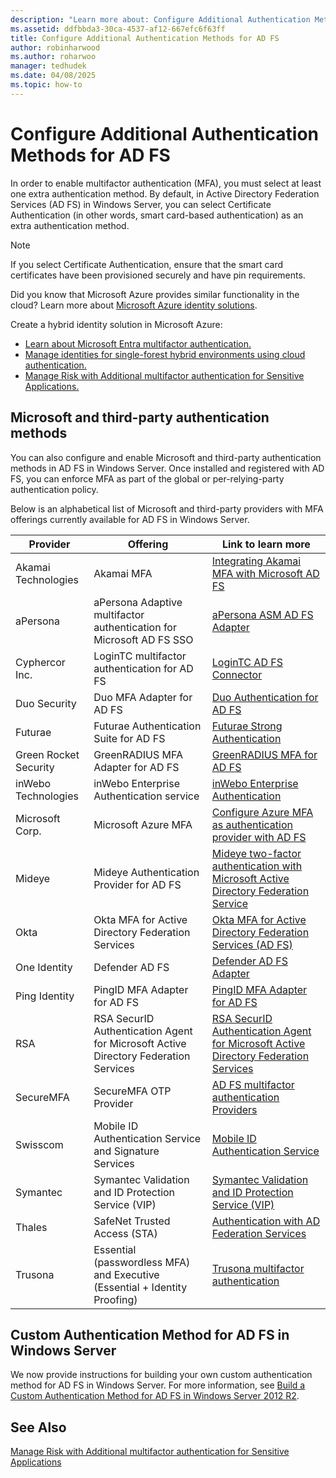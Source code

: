 ```yaml
---
description: "Learn more about: Configure Additional Authentication Methods for AD FS"
ms.assetid: ddfbbda3-30ca-4537-af12-667efc6f63ff
title: Configure Additional Authentication Methods for AD FS
author: robinharwood
ms.author: roharwoo
manager: tedhudek
ms.date: 04/08/2025
ms.topic: how-to
---
```


# Configure Additional Authentication Methods for AD FS

In order to enable multifactor authentication (MFA), you must select at least one extra authentication method. By default, in Active Directory Federation Services (AD FS) in Windows Server, you can select Certificate Authentication (in other words, smart card-based authentication) as an extra authentication method.

> [!NOTE]
> If you select Certificate Authentication, ensure that the smart card certificates have been provisioned securely and have pin requirements.

Did you know that Microsoft Azure provides similar functionality in the cloud? Learn more about [Microsoft Azure identity solutions](https://aka.ms/m2w274).

Create a hybrid identity solution in Microsoft Azure:

- [Learn about Microsoft Entra multifactor authentication.](/azure/active-directory/authentication/concept-mfa-howitworks)
- [Manage identities for single-forest hybrid environments using cloud authentication.](/previous-versions/windows/it-pro/solutions-guidance/dn550986(v=ws.11))
- [Manage Risk with Additional multifactor authentication for Sensitive Applications.](/previous-versions/windows/it-pro/windows-server-2012-R2-and-2012/dn280946(v=ws.11))

## Microsoft and third-party authentication methods

You can also configure and enable Microsoft and third-party authentication methods in AD FS in Windows Server. Once installed and registered with AD FS, you can enforce MFA as part of the global or per-relying-party authentication policy.

Below is an alphabetical list of Microsoft and third-party providers with MFA offerings currently available for AD FS in Windows Server.

|Provider|Offering|Link to learn more|
|-|-|-|
|Akamai Technologies|Akamai MFA|[Integrating Akamai MFA with Microsoft AD FS](https://techdocs.akamai.com/mfa/docs/adsf)|
|aPersona|aPersona Adaptive multifactor authentication for Microsoft AD FS SSO|[aPersona ASM AD FS Adapter](https://www.apersona.com/adfs)|
|Cyphercor Inc.|LoginTC multifactor authentication for AD FS|[LoginTC AD FS Connector](https://www.logintc.com/docs/connectors/adfs.html)|
|Duo Security|Duo MFA Adapter for AD FS|[Duo Authentication for AD FS](https://duo.com/docs/adfs)|
|Futurae|Futurae Authentication Suite for AD FS|[Futurae Strong Authentication](https://futurae.com)|
|Green Rocket Security|GreenRADIUS MFA Adapter for AD FS|[GreenRADIUS MFA for AD FS](https://www.greenrocketsecurity.com/2fa-for-adfs/)|
|inWebo Technologies|inWebo Enterprise Authentication service|[inWebo Enterprise Authentication](http://www.inwebo.com)|
|Microsoft Corp.|Microsoft Azure MFA|[Configure Azure MFA as authentication provider with AD FS](configure-ad-fs-and-azure-mfa.md)|
Mideye | Mideye Authentication Provider for AD FS | [Mideye two-factor authentication with Microsoft Active Directory Federation Service](https://docs.mideye.com/6.4/integrations/microsoft-adfs/)|
|Okta | Okta MFA for Active Directory Federation Services | [Okta MFA for Active Directory Federation Services (AD FS)](https://help.okta.com/en/prod/Content/Topics/integrations/adfs-okta-int.htm)|
|One Identity| Defender AD FS|[Defender AD FS Adapter](https://www.oneidentity.com/products/defender/)|
|Ping Identity|PingID MFA Adapter for AD FS|[PingID MFA Adapter for AD FS](https://docs.pingidentity.com/pingid-user-guide/secure_authentication_with_pingid/pid_verify_your_identity.html#pid_c_PingIDforADFSSSO.html)|
|RSA|RSA SecurID Authentication Agent for Microsoft Active Directory Federation Services|[RSA SecurID Authentication Agent for Microsoft Active Directory Federation Services](https://community.rsa.com/t5/securid-authentication-agent-for/tkb-p/auth-agent-ad-fs-documentation)|
|SecureMFA|SecureMFA OTP Provider| [AD FS multifactor authentication Providers](https://www.securemfa.com/)|
|Swisscom|Mobile ID Authentication Service and Signature Services|[Mobile ID Authentication Service](http://swisscom.ch/mid)|
|Symantec|Symantec Validation and ID Protection Service (VIP)|[Symantec Validation and ID Protection Service (VIP)](https://vip.symantec.com/)|
|Thales|SafeNet Trusted Access (STA)|[Authentication with AD Federation Services](https://www.thalesdocs.com/sta/Content/STA/SEdocs/AuthADFS.htm)|
|Trusona|Essential (passwordless MFA) and Executive (Essential + Identity Proofing)| [Trusona multifactor authentication](https://www.trusona.com/solution-overview/)|

## Custom Authentication Method for AD FS in Windows Server

We now provide instructions for building your own custom authentication method for AD FS in Windows Server. For more information, see [Build a Custom Authentication Method for AD FS in Windows Server 2012 R2](../development/ad-fs-build-custom-auth-method.md).

## See Also

[Manage Risk with Additional multifactor authentication for Sensitive Applications](Manage-Risk-with-Additional-Multi-Factor-Authentication-for-Sensitive-Applications.md)
